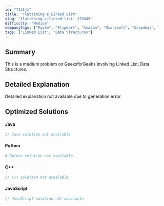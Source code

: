 ```yaml
---
id: "713141"
title: "Flattening a Linked List"
slug: "flattening-a-linked-list--170645"
difficulty: "Medium"
companyTags: ["Paytm", "Flipkart", "Amazon", "Microsoft", "Snapdeal", "24*7 Innovation Labs", "Payu", "Visa", "Goldman Sachs", "Qualcomm", "Drishti-Soft"]
tags: ["Linked List", "Data Structures"]
---
```


## Summary

This is a medium problem on GeeksforGeeks involving Linked List, Data Structures.

## Detailed Explanation

Detailed explanation not available due to generation error.

## Optimized Solutions

#### Java
```java
// Java solution not available
```

#### Python
```python
# Python solution not available
```

#### C++
```cpp
// C++ solution not available
```

#### JavaScript
```javascript
// JavaScript solution not available
```